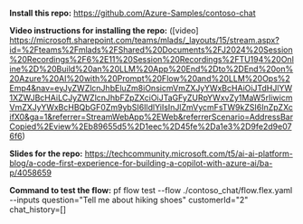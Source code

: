 **Install this repo:**
https://github.com/Azure-Samples/contoso-chat

**Video instructions for installing the repo:**
 ([video] https://microsoft.sharepoint.com/teams/mlads/_layouts/15/stream.aspx?id=%2Fteams%2Fmlads%2FShared%20Documents%2FJ2024%20Session%20Recordings%2F6%2E11%20Session%20Recordings%2FTU194%20Online%2D%20Build%20an%20LLM%20App%20End%2Dto%2DEnd%20on%20Azure%20AI%20with%20Prompt%20Flow%20and%20LLM%20Ops%2Emp4&nav=eyJyZWZlcnJhbEluZm8iOnsicmVmZXJyYWxBcHAiOiJTdHJlYW1XZWJBcHAiLCJyZWZlcnJhbFZpZXciOiJTaGFyZURpYWxvZy1MaW5rIiwicmVmZXJyYWxBcHBQbGF0Zm9ybSI6IldlYiIsInJlZmVycmFsTW9kZSI6InZpZXcifX0&ga=1&referrer=StreamWebApp%2EWeb&referrerScenario=AddressBarCopied%2Eview%2Eb89655d5%2D1eec%2D45fe%2Da1e3%2D9fe2d9e076f6)

**Slides for the repo:** 
https://techcommunity.microsoft.com/t5/ai-ai-platform-blog/a-code-first-experience-for-building-a-copilot-with-azure-ai/ba-p/4058659

**Command to test the flow:**
pf flow test --flow ./contoso_chat/flow.flex.yaml --inputs question="Tell me about hiking shoes" customerId="2" chat_history=[]
